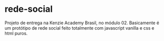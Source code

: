 # rede-social
Projeto de entrega na Kenzie Academy Brasil, no módulo 02. Basicamente é um protótipo de rede social feito totalmente com javascript vanilla e css e html puros.
